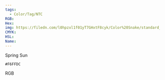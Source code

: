 ```yaml
---
tags:
  - Color/Tag/NTC
RGB:
Hex:
img: https://filedn.com/l0hpzxl1f01yT7GHxtF8cyk/Color%20Snake/standard_csv_to_svg/F6FFDC.svg
CMYK:
HSL:
Name:
---
```

Spring Sun
```palette
#F6FFDC
```
RGB

